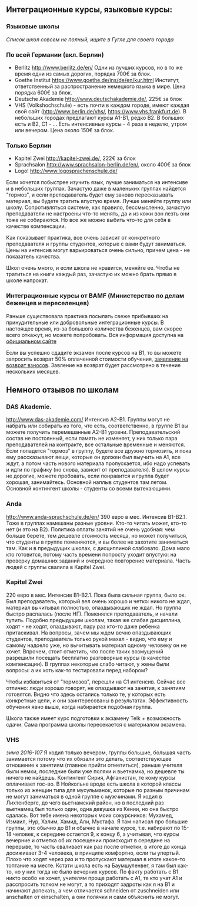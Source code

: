 ## Интеграционные курсы, языковые курсы:

### Языковые школы

_Список школ совсем не полный, ищите в Гугле для своего города_

### По всей Германии (вкл. Берлин)
- Berlitz http://www.berlitz.de/en/ Одни из лучших курсов, но в то же время одни из самых дорогих, порядка 700€ за блок.
- Goethe Institut https://www.goethe.de/ins/de/en/kur.html Институт, ответственный за распространение немецкого языка в мире. Цена порядка 600€ за блок.
- Deutsche Akademie http://www.deutschakademie.de/, 225€ за блок
- VHS (Volkshochschule) - есть почти в каждом городе, имеют каждая свой сайт (http://www.berlin.de/vhs/, https://www.vhs.frankfurt.de). В небольших городах предлагают курсы A1-B1, редко B2. В больших есть и B2, C1 - ... Есть интенсивные курсы - 4 раза в неделю, утром или вечером. Цена около 150€ за блок.

### Только Берлин
- Kapitel Zwei http://kapitel-zwei.de/, 222€ за блок
- Sprachsalon http://www.sprachsalon-berlin.de/en/, около 400€ за блок
- Logo! http://www.logosprachenschule.de/

Если хочется побыстрее изучить язык, лучше заниматься на интенсиве и в небольших группах. Зачастую даже в маленьких группах найдется "тормоз", и если преподаватель будет ему заново пересказывать материал, вы будете тратить впустую время. Лучше меняйте группу или школу.
Сопротивляться системе, как правило, бессмысленно, зачастую преподаватели не настроены что-то менять, да и из кожи вон лезть они тоже не собираются. Но все же можно выбить что-то для себя в качестве компенсации.

Как показывает практика, все очень зависит от конкретного преподавателя и группы студентов, которые с вами будут заниматься.
Цены на интенсив могут варьироваться очень сильно, причем цена - не показатель качества.

Школ очень много, и если школа не нравится, меняйте ее. Чтобы не тратиться на книги каждый раз, зачастую их можно брать прямо в школе напрокат.

### Интеграционные курсы от BAMF (Министерство по делам беженцев и переселенцев)
Раньше существовала практика посылать свеже прибывших на принудительные или добровольные интеграционные курсы. В настоящее
время, из-за большого количества беженцев, вам скорее всего откажут, но можете попробовать. Вся информация доступна на [официальном сайте](http://www.bamf.de/RU/Willkommen/DeutschLernen/Integrationskurse/integrationskurse-node.html)

Если вы успешно сдадите экзамен после курсов на B1, то вы можете запросить возврат 50% оплаченной стоимости обучения,
[заявление на возврат взносов](http://www.bamf.de/SharedDocs/Anlagen/RU/Download/Infothek/Integrationskurse/Kursteilnehmer/AntraegeAlle/630-031_antrag-rueckerstattung-kostenbeitrag_pdf.html). Завление на возврат будет рассмотрено в течение нескольких месяцев. 


## Немного отзывов по школам

### DAS Akademie.

http://www.das-akademie.com/
Интенсив A2-B1. Группы могут не набрать или собирать из того, что есть, соответственно, в группе B1 вы можете получить перемешанные А2-B1 уровни.
Преподавательский состав не постоянный, если память не изменяет, у них только пара преподавателей на контракте, все остальные временные и меняются.
Если попадется "тормоз" в группу, будете все дружно тормозить, и пока ему рассказывают вещи, которые он должен был выучить на A1, все ждут, а потом часть нового материала пропускается, ибо надо успевать и идти по графику (но снова, зависит от преподавателя).
В целом курсы не дорогие, можете пробовать, если понравится и группа будет хорошая, занимайтесь.
Основной наплыв студентов там летом. Основной контингент школы - студенты со всеми вытекающими.

### Anda

http://www.anda-sprachschule.de/en/
390 евро в мес. Интенсив B1-B2.1. Тоже в группах намешаны разные уровни. Кто-то читать может, кто-то нет (и это на B2).
Политика оплаты занятий не очень удобная: чем больше берете, тем дешевле стоимость месяца, но может получиться, что студенты в группе поменяются, и вы более не захотите заниматься там.
Как и в предыдущих школах, с дисциплиной слабовато. Дома мало кто готовится, потому часть времени попросту уходит впустую: на проверку домашних заданий и очередное повторение материала. Часть людей с группы свалила в Kapitel Zwei.

### Kapitel Zwei

220 евро в мес. Интенсив B1-B2.1. Пока была сильная группа, было ок. Был преподаватель, который вел очень хорошо и четко: никого не ждал, материал вычитывал полностью, опаздывающих не ждал. Но группа быстро распалась (после НГ). Поменялся преподаватель, и начали тупить. Подобно предыдущим школам, такая же слабая дисциплина, ходят - не ходят, опаздывают, пару раз кто-то даже ребенка притаскивал.
На вопросы, зачем мы ждем вечно опаздывающих студентов, преподаватель только рукой махал - видно, что ему и самому надоело уже, но вычитывать материал одному человеку он не хочет. Впрочем, стоит отметить, что после таких возмущений разрешили посещать бесплатно разговорные курсы (в качестве компенсации). В группах некоторые слабо читают, у жены были вопросы: а их хоть как-то тестировали перед набором?

Чтобы избавиться от "тормозов", перешли на C1 интенсив. Сейчас все отлично: люди хорошо говорят, не опаздывают на занятия, к занятиям готовятся. Видно что здесь остались только те, у которых есть конкретные цели, и они заинтересованы в результатах.
Эффективность обучения явно выше, когда набирается подобная группа.

Школа также имеет курс подготовки к экзамену Telk + возможность сдачи. Сама программа школы пересекается с материалом экзамена.

### VHS
_зима 2016-107_
Я ходил только вечером, группы большие, большая часть занимается потому что их обязали это делать, соответствующее отношение к занятиям (главное прийти отметиться), раньше учителя были немки, последние были уже поляки и вьетнамка, но дешевле ты ничего не найдешь. Контингент Сирия, Афганистан, те кому курсы оплачивает гос-во. В Нойкольне вроде есть школа в которой классы только из женщин типа для мусульманок, которые по разным причинам не могут заниматься в одной группе с мужчинами. Я ходил в Лихтенберге, до чего вьетнамский район, но в последний раз вьетнамец был только один, одна девушка из Кении, но она быстро сдалась. Вот тебе имена некоторых моих сокурсников: Мухамед, Измаил, Нур, Халим, Хамид, Али, Мустафа. Я там написал про большие группы, это обычно до B1 и обычно в начале курсе, т.е. набирают по 15-18 человек, к середине остается 9, к концу 6, а учитывая, что курсы вечерние и отметка об их посещении происходит в середине на перерыве, то часть сваливает как раз после отметки, в итоге до конца досиживает 3-4 человека, в принципе комфортно, если ты упертый. Плохо что ходят через раз и то пропускают материал в итоге какое-то топтание на месте. Кстати школа есть на Баумшуленвег, я там был как-то, но у них тогда не было вечерних курсов. По факту работать с B1 никто особо не хочет, учителям проще работать с A1, те кто учат A1 и расспросить толком не могут, а то приходят задроты как я на B1 и начинают допекать, а чем отличается schneiden от zuschneiden или anschalten от einschalten, а они полячки и сами объяснить не могут.
